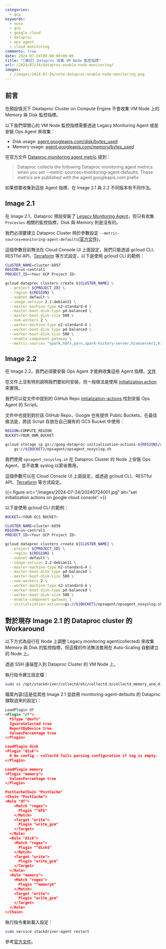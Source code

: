 ```yaml
---
categories:
  - gcp
keywords:
  - note
  - gcp
  - google cloud
  - dataproc
  - ops agent
  - cloud monitoring
comments: true
date: 2024-07-24T08:00:00+08:00
title: "[筆記] Dataproc 收集 VM Node 監控指標"
url: /2024/07/24/dataproc-enable-node-monitoring/
images:
  - /images/2024-07-24/note-dataproc-enable-node-monitoring.png
---
```


## 前言

在預設情況下 Deataproc Cluster on Compute Engine 不會收集 VM Node 上的 Memory 與 Disk 監控指標。

以下我們常關心的 VM Node 監控指標需要透過 Legacy Monitoring Agent 或是安裝 Ops Agent 來收集：
- Disk usage: [agent.googleapis.com/disk/bytes_used](http://agent.googleapis.com/disk/bytes_used)
- Memory usage: [agent.googleapis.com/memory/bytes_used](http://agent.googleapis.com/memory/bytes_used)


在官方文件 [Dataproc monitoring agent metric](https://cloud.google.com/dataproc/docs/guides/dataproc-metrics#monitoring_agent_metrics) 提到：

> Dataproc collects the following Dataproc monitoring agent metrics when you set --metric-sources=monitoring-agent-defaults. These metrics are published with the agent.googleapis.com prefix.

如果想要收集到這些 Agent 指標，在 Image 2.1 與 2.2 不同版本有不同作法。

## Image 2.1

在 Image 2.1，Dataproc 預設安裝了 [Legacy Monitoring Agent](https://cloud.google.com/monitoring/api/metrics_agent)，但只有收集 `Processes` 相關的監控指標，Disk 與 Memory 則是沒有的。

我們必須要建立 Dataproc Cluster 時於參數設定 `--metric-sources=monitoring-agent-defaults`([官方文件](https://cloud.google.com/dataproc/docs/guides/dataproc-metrics#monitoring_agent_metrics))。

這個參數目前無法在 Cloud Console UI 上面設定，我們只能透過 gcloud CLI、RESTful API、[Terraform](https://registry.terraform.io/providers/hashicorp/google/latest/docs/resources/dataproc_cluster.html#nested_dataproc_metric_config) 等方式設定，以下是使用 gcloud CLI 的範例：

```bash
CLUSTER_NAME=cluster-b857
REGION=us-central1
PROJECT_ID=<Your GCP Project ID>

gcloud dataproc clusters create ${CLUSTER_NAME} \
  --project ${PROJECT_ID} \
  --region ${REGION} \
  --subnet default \
  --image-version 2.1-debian11 \
  --master-machine-type n2-standard-4 \
  --master-boot-disk-type pd-balanced \
  --master-boot-disk-size 500 \
  --num-workers 2 \
  --worker-machine-type n2-standard-4 \
  --worker-boot-disk-type pd-balanced \
  --worker-boot-disk-size 500 \
  --enable-component-gateway \
  --metric-sources "spark,hdfs,yarn,spark-history-server,hiveserver2,hivemetastore,monitoring-agent-defaults"
```

## Image 2.2

在 Image 2.2，我們必須要安裝 Ops Agent 才能夠收集這些 Agent 指標。[文件](https://cloud.google.com/dataproc/docs/guides/dataproc-metrics#monitoring_agent_metrics)

在文件上沒有特別說明我們要如何安裝，但一般做法是使用 [initialization action](https://cloud.google.com/dataproc/docs/concepts/configuring-clusters/init-actions) 來實現。

我們可以從文件中提到的 GitHub Repo [initialization-actions](https://github.com/GoogleCloudDataproc/initialization-actions/tree/master/opsagent) 找到安裝 Ops Agent 的 Script。

文件中也提到對於該 GitHub Repo，Google 也有提供 Public Buckets，在最佳做法是，將該 Script 存放在自己擁有的 GCS Bucket 中使用：

```bash
REGION=COMPUTE_REGION
BUCKET=YOUR_OWN_BUCKET

gcloud storage cp gs://goog-dataproc-initialization-actions-${REGION}/opsagent/opsagent_nosyslog.sh \
    gs://${BUCKET}/opsagent/opsagent_nosyslog.sh

```

我們使用 `opsagent_nosyslog.sh` 在 Dataproc Cluster 的 Node 上安裝 Ops Agent，並不收集 syslog 以節省費用。


這個參數可以在 Cloud Console UI 上面設定，或透過 gcloud CLI、RESTful API、[Terraform](https://registry.terraform.io/providers/hashicorp/google/latest/docs/resources/dataproc_cluster.html#initialization_action) 等方式設定。

{{< figure src="/images/2024-07-24/20240724001.jpg" alt="set initialization actions on google cloud console" >}}

以下是使用 gcloud CLI 的範例：

```bash
BUCKET=<YOUR GCS BUCKET>

CLUSTER_NAME=cluster-b859
REGION=us-central1
PROJECT_ID=<Your GCP Project ID>

gcloud dataproc clusters create ${CLUSTER_NAME} \
  --project ${PROJECT_ID} \
  --region ${REGION} \
  --subnet default \
  --image-version 2.2-debian11 \
  --master-machine-type n2-standard-4 \
  --master-boot-disk-type pd-balanced \
  --master-boot-disk-size 500 \
  --num-workers 2 \
  --worker-machine-type n2-standard-4 \
  --worker-boot-disk-type pd-balanced \
  --worker-boot-disk-size 500 \
  --enable-component-gateway \
  --initialization-actions=gs://${BUCKET}/opsagent/opsagent_nosyslog.sh
```

## 對於現存 Image 2.1 的 Dataproc cluster 的 Workaround

以下方式為自行在 Node 上調整 Legacy monitoring agent(collected) 來收集 Memory 與 Disk 的監控指標，但這樣的作法無法套用在 Auto-Scaling 自動建立的 Node 上。

透過 SSH 遠端登入到 Dataproc Cluster 的 VM Node 上。

執行指令建立設定檔：

```bash
sudo vi /opt/stackdriver/collectd/etc/collectd.d/collectd_memory_and_disk_metrics.conf
```

檔案內容(這是從其他 Image 2.1 並啟用 monitoring-agent-defaults 的 Dataproc 擷取過來的設定)：

```xml
LoadPlugin df
<Plugin "df">
  FSType "devfs"
  IgnoreSelected true
  ReportByDevice true
  ValuesPercentage true
</Plugin>

LoadPlugin disk
<Plugin "disk">
  # No config - collectd fails parsing configuration if tag is empty.
</Plugin>

LoadPlugin memory
<Plugin "memory">
  ValuesPercentage true
</Plugin>

PostCacheChain "PostCache"
<Chain "PostCache">
<Rule "df">
    <Match "regex">
      Plugin "^df$"
    </Match>
    <Target "write">
      Plugin "write_gcm"
    </Target>
  </Rule>
  <Rule "disk">
    <Match "regex">
      Plugin "^disk$"
    </Match>
    <Target "write">
      Plugin "write_gcm"
    </Target>
  </Rule>
  <Rule "memory">
    <Match "regex">
      Plugin "^memory$"
    </Match>
    <Target "write">
      Plugin "write_gcm"
    </Target>
  </Rule>
</Chain>
```

執行指令重新載入設定：

```bash
sudo service stackdriver-agent restart
```

參考[官方文件](https://cloud.google.com/monitoring/agent/monitoring/configuration)。
